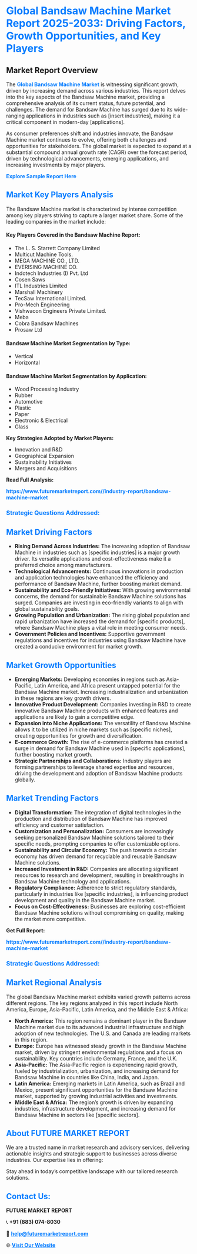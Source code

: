 <h1 style="color: #007BFF;">Global Bandsaw Machine Market Report 2025-2033: Driving Factors, Growth Opportunities, and Key Players</h1>

<section id="overview">
<h2>Market Report Overview</h2>
<p>The <a href="https://www.futuremarketreport.com//industry-report/bandsaw-machine-market" style="color: #007BFF; text-decoration: none;"><strong>Global Bandsaw Machine Market</strong></a> is witnessing significant growth, driven by increasing demand across various industries. This report delves into the key aspects of the Bandsaw Machine market, providing a comprehensive analysis of its current status, future potential, and challenges. The demand for Bandsaw Machine has surged due to its wide-ranging applications in industries such as [insert industries], making it a critical component in modern-day [applications].</p>
<p>As consumer preferences shift and industries innovate, the Bandsaw Machine market continues to evolve, offering both challenges and opportunities for stakeholders. The global market is expected to expand at a substantial compound annual growth rate (CAGR) over the forecast period, driven by technological advancements, emerging applications, and increasing investments by major players.</p>
</section>

<section id="overview">
<p><a href="https://www.futuremarketreport.com//request-sample/reportId=88295" style="color: #007BFF; text-decoration: none;"><strong>Explore Sample Report Here</strong></a></p>
</section>

<section id="key-players">
<h2 style="color: #007BFF;">Market Key Players Analysis</h2>
<p>The Bandsaw Machine market is characterized by intense competition among key players striving to capture a larger market share. Some of the leading companies in the market include:</p>
<h4>Key Players Covered in the Bandsaw Machine Report:</h4>
<ul><li>The L. S. Starrett Company Limited</li><li>Multicut Machine Tools.</li><li>MEGA MACHINE CO., LTD.</li><li>EVERISING MACHINE CO.</li><li>Indotech Industries (I) Pvt. Ltd</li><li>Cosen Saws</li><li>ITL Industries Limited</li><li>Marshall Machinery</li><li>TecSaw International Limited.</li><li>Pro-Mech Engineering</li><li>Vishwacon Engineers Private Limited.</li><li>Meba</li><li>Cobra Bandsaw Machines</li><li>Prosaw Ltd</li></ul>
<h4>Bandsaw Machine Market Segmentation by Type:</h4>
<ul><li>Vertical</li><li>Horizontal</li></ul>

<h4>Bandsaw Machine Market Segmentation by Application:</h4>
<ul><li>Wood Processing Industry</li><li>Rubber</li><li>Automotive</li><li>Plastic</li><li>Paper</li><li>Electronic &amp; Electrical</li><li>Glass</li></ul>
<p><strong>Key Strategies Adopted by Market Players:</strong></p>
<ul>
<li>Innovation and R&D</li>
<li>Geographical Expansion</li>
<li>Sustainability Initiatives</li>
<li>Mergers and Acquisitions</li>
</ul>
</section>

<section>
<p><strong>Read Full Analysis: </strong></p><a href="https://www.futuremarketreport.com//industry-report/bandsaw-machine-market" style="color: #007BFF; text-decoration: none;"><strong>https://www.futuremarketreport.com//industry-report/bandsaw-machine-market</strong></a>
<h3 style="color: #007BFF;">Strategic Questions Addressed:</h3>
</section>

<section id="driving-factors">
<h2 style="color: #007BFF;">Market Driving Factors</h2>
<ul>
<li><strong>Rising Demand Across Industries:</strong> The increasing adoption of Bandsaw Machine in industries such as [specific industries] is a major growth driver. Its versatile applications and cost-effectiveness make it a preferred choice among manufacturers.</li>
<li><strong>Technological Advancements:</strong> Continuous innovations in production and application technologies have enhanced the efficiency and performance of Bandsaw Machine, further boosting market demand.</li>
<li><strong>Sustainability and Eco-Friendly Initiatives:</strong> With growing environmental concerns, the demand for sustainable Bandsaw Machine solutions has surged. Companies are investing in eco-friendly variants to align with global sustainability goals.</li>
<li><strong>Growing Population and Urbanization:</strong> The rising global population and rapid urbanization have increased the demand for [specific products], where Bandsaw Machine plays a vital role in meeting consumer needs.</li>
<li><strong>Government Policies and Incentives:</strong> Supportive government regulations and incentives for industries using Bandsaw Machine have created a conducive environment for market growth.</li>
</ul>
</section>

<section id="growth-opportunities">
<h2 style="color: #007BFF;">Market Growth Opportunities</h2>
<ul>
<li><strong>Emerging Markets:</strong> Developing economies in regions such as Asia-Pacific, Latin America, and Africa present untapped potential for the Bandsaw Machine market. Increasing industrialization and urbanization in these regions are key growth drivers.</li>
<li><strong>Innovative Product Development:</strong> Companies investing in R&D to create innovative Bandsaw Machine products with enhanced features and applications are likely to gain a competitive edge.</li>
<li><strong>Expansion into Niche Applications:</strong> The versatility of Bandsaw Machine allows it to be utilized in niche markets such as [specific niches], creating opportunities for growth and diversification.</li>
<li><strong>E-commerce Growth:</strong> The rise of e-commerce platforms has created a surge in demand for Bandsaw Machine used in [specific applications], further boosting market growth.</li>
<li><strong>Strategic Partnerships and Collaborations:</strong> Industry players are forming partnerships to leverage shared expertise and resources, driving the development and adoption of Bandsaw Machine products globally.</li>
</ul>
</section>

<section id="trending-factors">
<h2 style="color: #007BFF;">Market Trending Factors</h2>
<ul>
<li><strong>Digital Transformation:</strong> The integration of digital technologies in the production and distribution of Bandsaw Machine has improved efficiency and customer satisfaction.</li>
<li><strong>Customization and Personalization:</strong> Consumers are increasingly seeking personalized Bandsaw Machine solutions tailored to their specific needs, prompting companies to offer customizable options.</li>
<li><strong>Sustainability and Circular Economy:</strong> The push towards a circular economy has driven demand for recyclable and reusable Bandsaw Machine solutions.</li>
<li><strong>Increased Investment in R&D:</strong> Companies are allocating significant resources to research and development, resulting in breakthroughs in Bandsaw Machine technology and applications.</li>
<li><strong>Regulatory Compliance:</strong> Adherence to strict regulatory standards, particularly in industries like [specific industries], is influencing product development and quality in the Bandsaw Machine market.</li>
<li><strong>Focus on Cost-Effectiveness:</strong> Businesses are exploring cost-efficient Bandsaw Machine solutions without compromising on quality, making the market more competitive.</li>
</ul>
</section>

<section>
<p><strong>Get Full Report: </strong></p><a href="https://www.futuremarketreport.com//industry-report/bandsaw-machine-market" style="color: #007BFF; text-decoration: none;"><strong>https://www.futuremarketreport.com//industry-report/bandsaw-machine-market</strong></a>
<h3 style="color: #007BFF;">Strategic Questions Addressed:</h3>
</section>


<section id="regional-analysis">
<h2 style="color: #007BFF;">Market Regional Analysis</h2>
<p>The global Bandsaw Machine market exhibits varied growth patterns across different regions. The key regions analyzed in this report include North America, Europe, Asia-Pacific, Latin America, and the Middle East & Africa:</p>
<ul>
<li><strong>North America:</strong> This region remains a dominant player in the Bandsaw Machine market due to its advanced industrial infrastructure and high adoption of new technologies. The U.S. and Canada are leading markets in this region.</li>
<li><strong>Europe:</strong> Europe has witnessed steady growth in the Bandsaw Machine market, driven by stringent environmental regulations and a focus on sustainability. Key countries include Germany, France, and the U.K.</li>
<li><strong>Asia-Pacific:</strong> The Asia-Pacific region is experiencing rapid growth, fueled by industrialization, urbanization, and increasing demand for Bandsaw Machine in countries like China, India, and Japan.</li>
<li><strong>Latin America:</strong> Emerging markets in Latin America, such as Brazil and Mexico, present significant opportunities for the Bandsaw Machine market, supported by growing industrial activities and investments.</li>
<li><strong>Middle East & Africa:</strong> The region’s growth is driven by expanding industries, infrastructure development, and increasing demand for Bandsaw Machine in sectors like [specific sectors].</li>
</ul>
</section>

<footer>
<h2 style="color: #007BFF;">About FUTURE MARKET REPORT</h2>
<p>We are a trusted name in market research and advisory services, delivering actionable insights and strategic support to businesses across diverse industries. Our expertise lies in offering:</p>

<p>Stay ahead in today’s competitive landscape with our tailored research solutions.</p>

<h2 style="color: #007BFF;">Contact Us:</h2>
<p><strong>FUTURE MARKET REPORT</strong></p>
<p>📞 <strong>+91 (883) 074-8030</strong></p>
<p>📧 <strong><a href="mailto:help@futuremarketreport.com" style="color: #007BFF;">help@futuremarketreport.com</a></strong></p>
<p>🌐 <strong><a href="https://www.futuremarketreport.com/" style="color: #007BFF;">Visit Our Website</a></strong></p>
</footer>